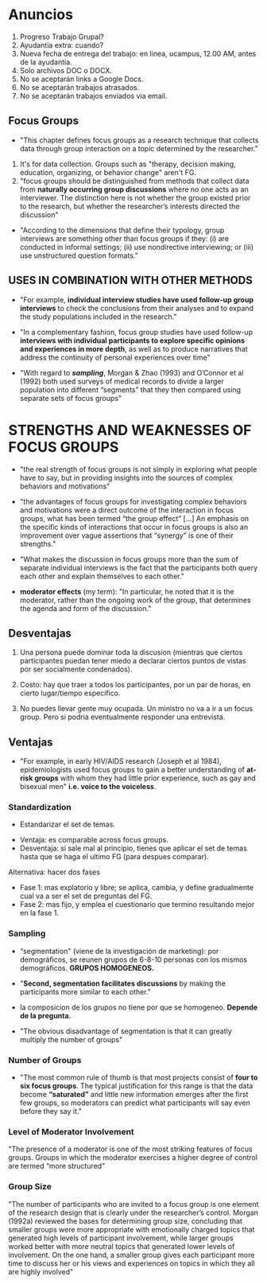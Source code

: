 # Anuncios

1. Progreso Trabajo Grupal?
2. Ayudantia extra: cuando?
3. Nueva fecha de entrega del trabajo: en linea, ucampus, 12.00 AM, antes de la ayudantia. 
 4. Solo archivos DOC o DOCX. 
 5. No se aceptarán links a Google Docs.
 6. No se aceptarán trabajos atrasados.
 7. No se aceptarán trabajos enviados via email.



## Focus Groups

- "This chapter defines focus groups as a research technique that collects data through group interaction on a topic determined by the researcher."

1. It's for data collection. Groups such as "therapy, decision making, education, organizing, or behavior change" aren't FG.
2. "focus groups should be distinguished from methods that collect data from **naturally occurring group discussions** where no one acts as an interviewer. The distinction here is not whether the group existed prior to the research, but whether the researcher’s interests directed the discussion"

- "According to the dimensions that define their typology, group interviews are something other than focus groups if they: (i) are conducted in informal settings; (ii) use nondirective interviewing; or (iii) use unstructured question formats."


## USES IN COMBINATION WITH OTHER METHODS



- "For example, **individual interview studies have used follow-up group interviews** to check the conclusions from their analyses and to expand the study populations included in the research."

- "In a complementary fashion, focus group studies have used follow-up **interviews with individual participants to explore specific opinions and experiences in more depth**, as well as to produce narratives that address the continuity of personal experiences over time"


- "With regard to ***sampling***, Morgan & Zhao (1993) and O’Connor et al (1992) both used surveys of medical records to divide a larger population into different “segments” that they then compared using separate sets of focus groups"

# STRENGTHS AND WEAKNESSES OF FOCUS GROUPS

- "the real strength of focus groups is not simply in exploring what people have to say, but in providing insights into the sources of complex behaviors and motivations"

- "the advantages of focus groups for investigating complex behaviors and motivations were a direct outcome of the interaction in focus groups, what has been termed “the group effect” [...] An emphasis on the specific kinds of interactions that occur in focus groups is also an improvement over vague assertions that “synergy” is one of their strengths."

- "What makes the discussion in focus groups more than the sum of separate individual interviews is the fact that the participants both query each other and explain themselves to each other."

- **moderator effects** (my term): "In particular, he noted that it is the moderator, rather than the ongoing work of the group, that determines the agenda and form of the discussion."


## Desventajas

1. Una persona puede dominar toda la discusion (mientras que ciertos participantes puedan tener miedo a declarar ciertos puntos de vistas por ser socialmente condenados).

2. Costo: hay que traer a todos los participantes, por un par de horas, en cierto lugar/tiempo especifico. 

3. No puedes llevar gente muy ocupada. Un ministro no va a ir a un focus group. Pero si podria eventualmente responder una entrevista.

## Ventajas

- "For example, in early HIV/AIDS research (Joseph et al 1984), epidemiologists used focus groups to gain a better understanding of **at-risk groups** with whom they had little prior experience, such as gay and bisexual men" **i.e. voice to the voiceless**.


### Standardization

- Estandarizar el set de temas.

* Ventaja: es comparable across focus groups.
* Desventaja: si sale mal al principio, tienes que aplicar el set de temas hasta que se haga el ultimo FG (para despues comparar).

Alternativa: hacer dos fases

* Fase 1: mas explatorio y libre; se aplica, cambia, y define gradualmente cual va a ser el set de preguntas del FG.
* Fase 2: mas fijo, y emplea el cuestionario que termino resultando mejor en la fase 1.


### Sampling

- “segmentation" (viene de la investigación de marketing): por demográficos, se reunen grupos de 6-8-10 personas con los mismos demográficos. **GRUPOS HOMOGENEOS.**

- "**Second, segmentation facilitates discussions** by making the participants more similar to each other." 

- la composicion de los grupos no tiene por que se homogeneo. **Depende de la pregunta.**

- "The obvious disadvantage of segmentation is that it can greatly multiply the number of groups"

### Number of Groups 

- "The most common rule of thumb is that most projects consist of **four to six focus groups**. The typical justification for this range is that the data become **“saturated”** and little new information emerges after the first few groups, so moderators can predict what participants will say even before they say it."

### Level of Moderator Involvement 

"The presence of a moderator is one of the most striking features of focus groups. Groups in which the moderator exercises a higher degree of control are termed “more structured"

### Group Size 

"The number of participants who are invited to a focus group is one element of the research design that is clearly under the researcher’s control. Morgan (1992a) reviewed the bases for determining group size, concluding that smaller groups were more appropriate with emotionally charged topics that generated high levels of participant involvement, while larger groups worked better with more neutral topics that generated lower levels of involvement. On the one hand, a smaller group gives each participant more time to discuss her or his views and experiences on topics in which they all are highly involved"